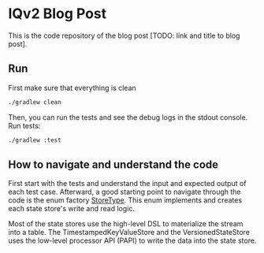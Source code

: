# IQv2 Blog Post

This is the code repository of the blog post [TODO: link and title to blog post].

## Run

First make sure that everything is clean

```bash
./gradlew clean
```

Then, you can run the tests and see the debug logs in the stdout console.
Run tests:

```bash
./gradlew :test
```

## How to navigate and understand the code

First start with the tests and understand the input and expected output of each test case. Afterward, a good starting
point to navigate through the code is the enum
factory [StoreType](https://github.com/bakdata/IQv2-blog-post-private/blob/ec6d3eba818b23dd7734202d39f6b7ed29875ef8/src/main/java/com/bakdata/kafka/example/StoreType.java#L19-L19).
This enum implements and creates each state store's write and read logic.

Most of the state stores use the high-level DSL to materialize the stream into a table. The TimestampedKeyValueStore and
the VersionedStateStore uses the low-level processor API (PAPI) to write the data into the state store.
